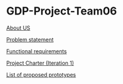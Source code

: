 # GDP-Project-Team06

[About US](https://github.com/sandhya698/GDP-Project-Team06/wiki/About-the-Developers)

[Problem statement ](https://github.com/sandhya698/GDP-Project-Team06/wiki/Problem-Statement)

[Functional requirements](https://github.com/sandhya698/GDP-Project-Team06/wiki/Functional-Requirements)

[Project Charter (Iteration 1)](https://github.com/sandhya698/GDP-Project-Team06/wiki/Project-Charter-(Iteration-1))

[List of proposed prototypes](https://github.com/sandhya698/GDP-Project-Team06/wiki/List-of-Proposed-Prototypes)
